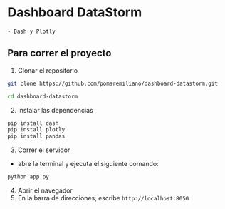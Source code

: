 # Dashboard DataStorm 
    - Dash y Plotly

## Para correr el proyecto
1. Clonar el repositorio
```bash
git clone https://github.com/pomaremiliano/dashboard-datastorm.git

cd dashboard-datastorm
```
2. Instalar las dependencias
```bash
pip install dash
pip install plotly
pip install pandas
```
3. Correr el servidor
- abre la terminal y ejecuta el siguiente comando:
```bash
python app.py
```
4. Abrir el navegador
5. En la barra de direcciones, escribe `http://localhost:8050`